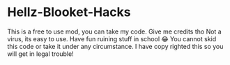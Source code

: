 # Hellz-Blooket-Hacks
This is a free to use mod, you can take my code. 
Give me credits tho
Not a virus, its easy to use. 
Have fun ruining stuff in school 😂
You cannot skid this code or take it under any circumstance. 
I have copy righted this so you will get in legal trouble!
